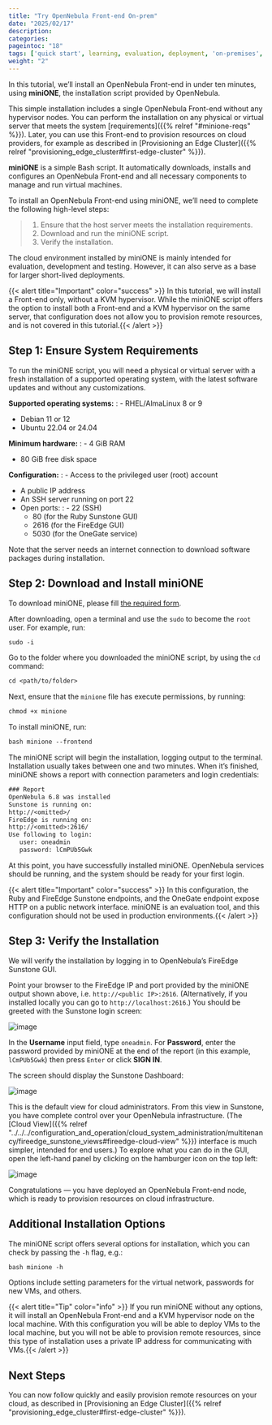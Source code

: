 ```yaml
---
title: "Try OpenNebula Front-end On-prem"
date: "2025/02/17"
description:
categories:
pageintoc: "18"
tags: ['quick start', learning, evaluation, deployment, 'on-premises', tutorial]
weight: "2"
---
```


<a id="try-opennebula-onprem"></a>

<!--# Deploy an OpenNebula Front-end On-premises -->

In this tutorial, we’ll install an OpenNebula Front-end in under ten minutes, using **miniONE**, the installation script provided by OpenNebula.

This simple installation includes a single OpenNebula Front-end without any hypervisor nodes. You can perform the installation on any physical or virtual server that meets the system [requirements]({{% relref "#minione-reqs" %}}). Later, you can use this Front-end to provision resources on cloud providers, for example as described in [Provisioning an Edge Cluster]({{% relref "provisioning_edge_cluster#first-edge-cluster" %}}).

<!-- We’ll install the Front-end on a bare-metal host on-premises. You can later use this Front-end to provision resources on cloud providers, for example an :ref:`Edge Cluster on AWS <first_edge_cluster>`. -->

**miniONE** is a simple Bash script. It automatically downloads, installs and configures an OpenNebula Front-end and all necessary components to manage and run virtual machines.

To install an OpenNebula Front-end using miniONE, we’ll need to complete the following high-level steps:

> 1. Ensure that the host server meets the installation requirements.
> 2. Download and run the miniONE script.
> 3. Verify the installation.

The cloud environment installed by miniONE is mainly intended for evaluation, development and testing. However, it can also serve as a base for larger short-lived deployments.

{{< alert title="Important" color="success" >}}
In this tutorial, we will install a Front-end only, without a KVM hypervisor. While the miniONE script offers the option to install both a Front-end and a KVM hypervisor on the same server, that configuration does not allow you to provision remote resources, and is not covered in this tutorial.{{< /alert >}} 

<!-- .. important:: -->
<!-- In this tutorial, we will install a Front-end only, without a KVM hypervisor. While miniONE offers the option to install both a Front-end and a KVM hypervisor on the same host, this configuration uses a private IP address for communicating with Virtual Machines, so it is not suitable for provisioning remote resources. -->

<a id="minione-reqs"></a>

## Step 1: Ensure System Requirements

To run the miniONE script, you will need a physical or virtual server with a fresh installation of a supported operating system, with the latest software updates and without any customizations.

**Supported operating systems:**
: - RHEL/AlmaLinux 8 or 9
  - Debian 11 or 12
  - Ubuntu 22.04 or 24.04

**Minimum hardware:**
: - 4 GiB RAM
  - 80 GiB free disk space

**Configuration:**
: - Access to the privileged user (root) account
  - A public IP address
  - An SSH server running on port 22
  - Open ports:
    : - 22 (SSH)
      - 80 (for the Ruby Sunstone GUI)
      - 2616 (for the FireEdge GUI)
      - 5030 (for the OneGate service)

Note that the server needs an internet connection to download software packages during installation.

## Step 2: Download and Install miniONE

To download miniONE, please fill [the required form](https://opennebula.io/get-minione/).

After downloading, open a terminal and use the `sudo` to become the `root` user. For example, run:

```default
sudo -i
```

Go to the folder where you downloaded the miniONE script, by using the `cd` command:

```default
cd <path/to/folder>
```

Next, ensure that the `minione` file has execute permissions, by running:

```default
chmod +x minione
```

To install miniONE, run:

```default
bash minione --frontend
```

The miniONE script will begin the installation, logging output to the terminal. Installation usually takes between one and two minutes. When it’s finished, miniONE shows a report with connection parameters and login credentials:

```default
### Report
OpenNebula 6.8 was installed
Sunstone is running on:
http://<omitted>/
FireEdge is running on:
http://<omitted>:2616/
Use following to login:
   user: oneadmin
   password: lCmPUb5Gwk
```

At this point, you have successfully installed miniONE. OpenNebula services should be running, and the system should be ready for your first login.

{{< alert title="Important" color="success" >}}
In this configuration, the Ruby and FireEdge Sunstone endpoints, and the OneGate endpoint expose HTTP on a public network interface. miniONE is an evaluation tool, and this configuration should not be used in production environments.{{< /alert >}} 

## Step 3: Verify the Installation

We will verify the installation by logging in to OpenNebula’s FireEdge Sunstone GUI.

Point your browser to the FireEdge IP and port provided by the miniONE output shown above, i.e. `http://<public IP>:2616`. (Alternatively, if you installed locally you can go to `http://localhost:2616`.) You should be greeted with the Sunstone login screen:

![image](/images/sunstone-login.png)
<br/>

In the **Username** input field, type `oneadmin`. For **Password**, enter the password provided by miniONE at the end of the report (in this example, `lCmPUb5Gwk`) then press `Enter` or click **SIGN IN**.

The screen should display the Sunstone Dashboard:

![image](/images/sunstone-dashboard.png)
<br/>

This is the default view for cloud administrators. From this view in Sunstone, you have complete control over your OpenNebula infrastructure. (The [Cloud View]({{% relref "../../../configuration_and_operation/cloud_system_administration/multitenancy/fireedge_sunstone_views#fireedge-cloud-view" %}}) interface is much simpler, intended for end users.) To explore what you can do in the GUI, open the left-hand panel by clicking on the hamburger icon on the top left:

![image](/images/sunstone-dashboard_hamb_menu.png)
<br/>

Congratulations — you have deployed an OpenNebula Front-end node, which is ready to provision resources on cloud infrastructure.

## Additional Installation Options

The miniONE script offers several options for installation, which you can check by passing the `-h` flag, e.g.:

```default
bash minione -h
```

Options include setting parameters for the virtual network, passwords for new VMs, and others.

{{< alert title="Tip" color="info" >}}
If you run miniONE without any options, it will install an OpenNebula Front-end and a KVM hypervisor node on the local machine. With this configuration you will be able to deploy VMs to the local machine, but you will not be able to provision remote resources, since this type of installation uses a private IP address for communicating with VMs.{{< /alert >}} 

## Next Steps

You can now follow quickly and easily provision remote resources on your cloud, as described in [Provisioning an Edge Cluster]({{% relref "provisioning_edge_cluster#first-edge-cluster" %}}).
